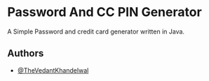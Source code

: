 
# Password And CC PIN Generator

A Simple Password and credit card generator written in Java.


## Authors

- [@TheVedantKhandelwal](https://www.github.com/TheVedantKhandelwal)

